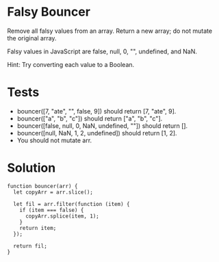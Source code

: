# Falsy Bouncer

Remove all falsy values from an array. Return a new array; do not mutate the original array.

Falsy values in JavaScript are false, null, 0, "", undefined, and NaN.

Hint: Try converting each value to a Boolean.

# Tests

- bouncer([7, "ate", "", false, 9]) should return [7, "ate", 9].
- bouncer(["a", "b", "c"]) should return ["a", "b", "c"].
- bouncer([false, null, 0, NaN, undefined, ""]) should return [].
- bouncer([null, NaN, 1, 2, undefined]) should return [1, 2].
- You should not mutate arr.

# Solution

```
function bouncer(arr) {
  let copyArr = arr.slice();

  let fil = arr.filter(function (item) {
    if (item === false) {
      copyArr.splice(item, 1);
    }
    return item;
  });

  return fil;
}
```